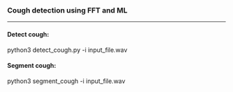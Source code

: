 ### Cough detection using FFT and ML
---
#### Detect cough:
python3 detect_cough.py -i input_file.wav
#### Segment cough: 
python3 segment_cough -i input_file.wav
